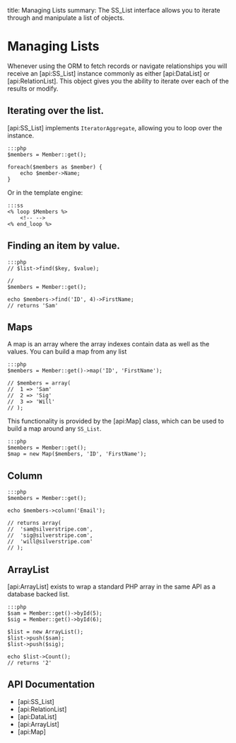 title: Managing Lists
summary: The SS_List interface allows you to iterate through and manipulate a list of objects.

# Managing Lists

Whenever using the ORM to fetch records or navigate relationships you will receive an [api:SS_List] instance commonly as
either [api:DataList] or [api:RelationList]. This object gives you the ability to iterate over each of the results or
modify.

## Iterating over the list.

[api:SS_List] implements `IteratorAggregate`, allowing you to loop over the instance.

	:::php
	$members = Member::get();

	foreach($members as $member) {
		echo $member->Name;
	}

Or in the template engine:

	:::ss
	<% loop $Members %>
		<!-- -->
	<% end_loop %>

## Finding an item by value.

	:::php
	// $list->find($key, $value);

	//
	$members = Member::get();

	echo $members->find('ID', 4)->FirstName;
	// returns 'Sam'


## Maps

A map is an array where the array indexes contain data as well as the values. You can build a map from any list

	:::php
	$members = Member::get()->map('ID', 'FirstName');
	
	// $members = array(
	//	1 => 'Sam'
	//	2 => 'Sig'
	//	3 => 'Will'
	// );
	
This functionality is provided by the [api:Map] class, which can be used to build a map around any `SS_List`.

	:::php
	$members = Member::get();
	$map = new Map($members, 'ID', 'FirstName');

## Column

	:::php
	$members = Member::get();

	echo $members->column('Email');

	// returns array(
	//	'sam@silverstripe.com',
	//	'sig@silverstripe.com',
	//	'will@silverstripe.com'
	// );

## ArrayList

[api:ArrayList] exists to wrap a standard PHP array in the same API as a database backed list.

	:::php
	$sam = Member::get()->byId(5);
	$sig = Member::get()->byId(6);

	$list = new ArrayList();
	$list->push($sam);
	$list->push($sig);

	echo $list->Count();
	// returns '2'


## API Documentation

* [api:SS_List]
* [api:RelationList]
* [api:DataList]
* [api:ArrayList]
* [api:Map]
